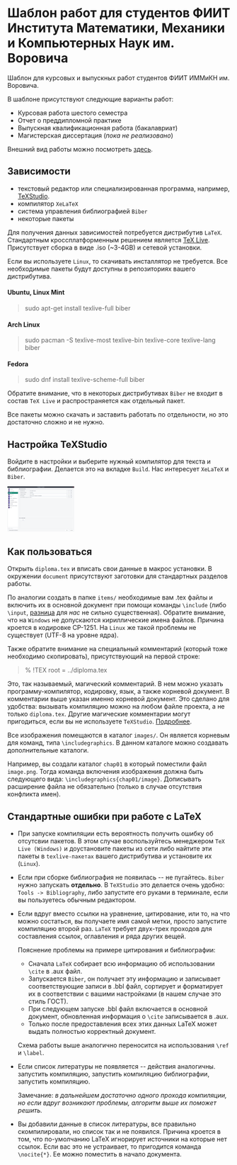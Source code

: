 # Шаблон работ для студентов ФИИТ Института Математики, Механики и Компьютерных Наук им. Воровича

Шаблон для курсовых и выпускных работ студентов ФИИТ ИММиКН им. Воровича.

В шаблоне присутствуют следующие варианты работ:
* Курсовая работа шестого семестра
* Отчет о преддипломной практике
* Выпускная квалификационная работа (бакалавриат)
* Магистерская диссертация (_пока не реализовано_)

Внешний вид работы можно посмотреть [здесь](https://github.com/sanyarnd/sfedu-mmcs-latex-thesis-template/blob/master/diploma.pdf).

## Зависимости

* текстовый редактор или специализированная программа, например, [TeXStudio](https://www.texstudio.org/).
* компилятор `XeLaTeX`
* система управления библиографией `Biber`
* некоторые пакеты

Для получения данных зависимостей потребуется дистрибутив `LaTeX`.
Стандартным кроссплатформенным решением является [TeX Live](https://www.tug.org/texlive/). Присутствует сборка в виде .iso (~3-4GB) и сетевой установки.

Если вы используете `Linux`, то скачивать инсталлятор не требуется. Все необходимые пакеты будут доступны в репозиториях вашего дистрибутива.
#### Ubuntu, Linux Mint
> sudo apt-get install texlive-full biber
#### Arch Linux
> sudo pacman -S texlive-most texlive-bin texlive-core texlive-lang biber
#### Fedora
> sudo dnf install texlive-scheme-full biber

Обратите внимание, что в некоторых дистрибутивах `Biber` не входит в состав `TeX Live` и распространяется как отдельный пакет.

Все пакеты можно скачать и заставить работать по отдельности, но это достаточно сложно и не нужно.

## Настройка TeXStudio

Войдите в настройки и выберите нужный компилятор для текста и библиографии. Делается это на вкладке `Build`. Нас интересует `XeLaTeX` и `Biber`.

<!-- ![Настройки](./images/settings.png) -->
<img src="./images/settings.png" width="30%">

## Как пользоваться

Открыть `diploma.tex` и вписать свои данные в макрос установки. В окружении `document` присутствуют заготовки для стандартных разделов работы.

По аналогии создать в папке `items/` необходимые вам .tex файлы и включить их в основной документ при помощи команды `\include` (либо `\input`, [разница](https://tex.stackexchange.com/a/32058/72742) для _нас_ не сильно существенная). Обратите внимание, что на `Windows` не допускаются кириллические имена файлов. Причина кроется в кодировке CP-1251. На `Linux` же такой проблемы не существует (UTF-8 на уровне ядра).

Также обратите внимание на специальный комментарий (который тоже необходимо скопировать), присутствующий на первой строке:

> % !TEX root = ../diploma.tex

Это, так называемый, магический комментарий. В нем можно указать программу-компилятор, кодировку, язык, а также корневой документ. В комментарии выше указан именно корневой документ. Это сделано для удобства: вызывать компиляцию можно на любом файле проекта, а не только `diploma.tex`. Другие магические комментарии могут пригодиться, если вы не используете `TeXStudio`. [Подробнее](https://www.texdev.net/2011/03/24/texworks-magic-comments/).

Все изображения помещаются в каталог `images/`. Он является корневым для команд, типа `\includegraphics`. В данном каталоге можно создавать дополнительные каталоги.

Например, вы создали каталог `chap01` в который поместили файл `image.png`. Тогда команда включения изображения должна быть следующего вида: `\includegraphics{chap01/image}`. Дописывать расширение файла не обязательно (только в случае отсутствия конфликта имен).


## Стандартные ошибки при работе с LaTeX

* При запуске компиляции есть вероятность получить ошибку об отсутсвии пакетов. В этом случае воспользуйтесь менеджером `TeX Live (Windows)` и доустановите пакеты из сети либо найтите эти пакеты в `texlive-пакетах` вашего дистрибутива и установите их (`Linux`).

* Если при сборке библиография не появилась -- не пугайтесь. `Biber` нужно запускать **отдельно**. В `TeXStudio` это делается очень удобно: `Tools -> Bibliography`, либо запустите его руками в терминале, если вы пользуетесь обычным редактором.

* Если вдруг вместо ссылки на уравнение, цитирование, или то, на что можно состаться, вы получаете имя самой метки, просто запустите компиляцию второй раз. `LaTeX` требует двух-трех проходов для составления ссылок, оглавления и ряда других вещей.

    Пояснение проблемы на примере цитирования и библиографии:
    + Сначала `LaTeX` собирает всю информацию об использовании `\cite` в .aux файл.
    + Запускается `Biber`, он получает эту информацию и записывает соответствующие записи в .bbl файл, сортирует и форматирует их в соответствии с вашими настройками (в нашем случае это стиль ГОСТ).
    + При следующем запуске .bbl файл включается в основной документ, обновленная информация о `\cite` записывается в .aux.
    + Только после предоставления всех этих данных LaTeX может выдать полностью корректный документ.

    Схема работы выше аналогично переносится на использования `\ref` и `\label`.

* Если список литературы не появляется -- действия аналогичны. запустить компиляцию, запустить компиляцию библиографии, запустить компиляцию.

    Замечание: _в дальнейшем достаточно одного прохода компиляции, но если вдруг возникают проблемы, алгоритм выше их поможет решить._

* Вы добавили данные в список литературы, все правильно скомпилировали, но список так и не появился. Причина кроется в том, что по-умолчанию LaTeX игнорирует источники на которые нет ссылок. Если вас это не устраивает, то пригодится команда `\nocite{*}`. Ее можно поместить в начало документа.

